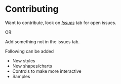 # Contributing
Want to contribute, look on [*Issues*](https://github.com/HARDY8118/tpt/issues) tab for open issues. 

OR

Add something not in the issues tab.

Following can be added
- New styles
- New shapes/charts
- Controls to make more interactive
- Samples
